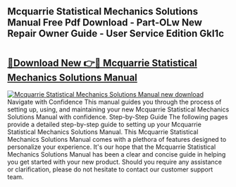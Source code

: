 ## Mcquarrie Statistical Mechanics Solutions Manual Free Pdf Download - Part-OLw New Repair Owner Guide - User Service Edition GkI1c

# <h2><a href="http://bc65929.oget.top/?id=Mcquarrie+Statistical+Mechanics+Solutions+Manual">🔗Download New 👉🔴 Mcquarrie Statistical Mechanics Solutions Manual</a></h2>

[![Mcquarrie Statistical Mechanics Solutions Manual new download](https://i.imgur.com/5g1atiW.png)](http://bc65929.oget.top/?id=Mcquarrie+Statistical+Mechanics+Solutions+Manual)
Navigate with Confidence This manual guides you through the process of setting up, using, and maintaining your new Mcquarrie Statistical Mechanics Solutions Manual with confidence. Step-by-Step Guide The following pages provide a detailed step-by-step guide to setting up your Mcquarrie Statistical Mechanics Solutions Manual. This Mcquarrie Statistical Mechanics Solutions Manual comes with a plethora of features designed to personalize your experience. It's our hope that the Mcquarrie Statistical Mechanics Solutions Manual has been a clear and concise guide in helping you get started with your new product. Should you require any assistance or clarification, please do not hesitate to contact our customer support team.
